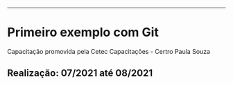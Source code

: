 -------------------------------------------------------------------
# Primeiro exemplo com Git

Capacitação promovida pela Cetec Capacitações - Certro Paula Souza

Realização: 07/2021 até 08/2021
-------------------------------------------------------------------